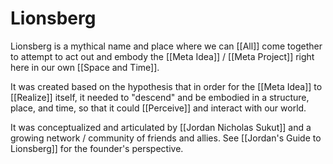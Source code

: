 # Lionsberg

Lionsberg is a mythical name and place where we can [[All]] come together to attempt to act out and embody the [[Meta Idea]] / [[Meta Project]] right here in our own [[Space and Time]]. 

It was created based on the hypothesis that in order for the [[Meta Idea]] to [[Realize]] itself, it needed to "descend" and be embodied in a structure, place, and time, so that it could [[Perceive]] and interact with our world.  

It was conceptualized and articulated by [[Jordan Nicholas Sukut]] and a growing network / community of friends and allies. See [[Jordan's Guide to Lionsberg]] for the founder's perspective. 

